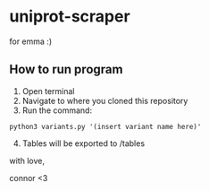 # uniprot-scraper
 for emma :)

 ## How to run program
 1. Open terminal
 2. Navigate to where you cloned this repository
 3. Run the command:

 ```
python3 variants.py '(insert variant name here)'
 ```
 4. Tables will be exported to /tables

 with love,
 
 connor <3
